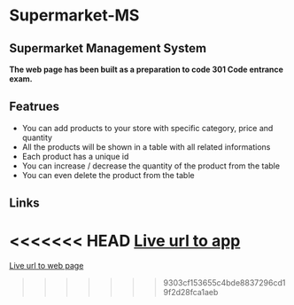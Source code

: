 # Supermarket-MS

## Supermarket Management System

**The web page has been built as a preparation to code 301 Code entrance exam.**

## Featrues

- You can add products to your store with specific category, price and quantity
- All the products will be shown in a table with all related informations
- Each product has a unique id
- You can increase / decrease the quantity of the product from the table
- You can even delete the product from the table

## Links

<<<<<<< HEAD
[Live url to app](https://wesamalmasri.github.io/Supermarket-MS/)
=======
[Live url to web page](https://wesamalmasri.github.io/Supermarket-MS/)
>>>>>>> 9303cf153655c4bde8837296cd19f2d28fca1aeb
